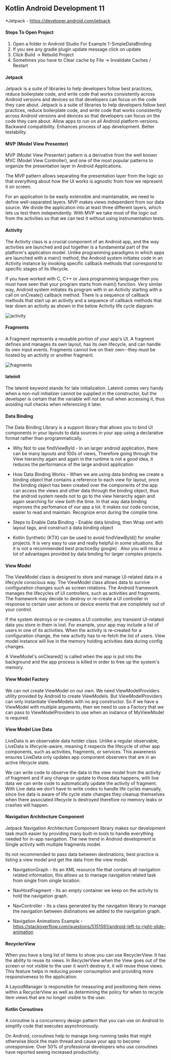 ## Kotlin Android Development 11

*Jetpack - https://developer.android.com/jetpack

#### Steps To Open Project
1. Open a folder in Android Studio For Example 1-SimpleDataBinding
2. If you see any gradle plugin update message click on update
3. Click Build -> Rebuild Project
4. Sometimes you have to Clear cache by File -> Invalidate Caches / Restart

#### Jetpack
Jetpack is a suite of libraries to help developers follow best practices, reduce boilerplate code, and write code that works consistently across Android versions and devices so that developers can focus on the code they care about. Jetpack is a suite of libraries to help developers follow best practices, reduce boilerplate code, and write code that works consistently across Android versions and devices so that developers can focus on the code they care about. Allow apps to run on all Android platform versions. Backward compatibility. Enhances process of app development. Better testability.

#### MVP (Model View Presenter)
MVP (Model View Presenter) pattern is a derivative from the well known MVC (Model View Controller), and one of the most popular patterns to organize the presentation layer in Android Applications.

The MVP pattern allows separating the presentation layer from the logic so that everything about how the UI works is agnostic from how we represent it on screen. 

For an application to be easily extensible and maintainable, we need to define well-separated layers. MVP makes views independent from our data source. We divide the application into at least three different layers, which lets us test them independently. With MVP we take most of the logic out from the activities so that we can test it without using instrumentation tests.

#### Activity
The Activity class is a crucial component of an Android app, and the way activities are launched and put together is a fundamental part of the platform's application model. Unlike programming paradigms in which apps are launched with a main() method, the Android system initiates code in an Activity instance by invoking specific callback methods that correspond to specific stages of its lifecycle.

If you have worked with C, C++ or Java programming language then you must have seen that your program starts from main() function. Very similar way, Android system initiates its program with in an Activity starting with a call on onCreate() callback method. There is a sequence of callback methods that start up an activity and a sequence of callback methods that tear down an activity as shown in the below Activity life cycle diagram:

![activity](https://www.tutorialspoint.com/android/images/activity.jpg)

#### Fragments
A Fragment represents a reusable portion of your app's UI. A fragment defines and manages its own layout, has its own lifecycle, and can handle its own input events. Fragments cannot live on their own--they must be hosted by an activity or another fragment. 

![fragments](https://developer.android.com/images/guide/fragments/fragment-screen-sizes.png)

#### lateinit
The lateinit keyword stands for late initialization. Lateinit comes very handy when a non-null initializer cannot be supplied in the constructor, but the developer is certain that the variable will not be null when accessing it, thus avoiding null checks when referencing it later.

#### Data Binding
The Data Binding Library is a support library that allows you to bind UI components in your layouts to data sources in your app using a declarative format rather than programmatically.

* Why Not to use findViewById - In an larger android application, there can be many layouts and 100s of views, Therefore going through the View hierarchy again and again in the runtime is not a good idea, it reduces the performance of the large android application 

* How Data Binding Works - When we are using data binding we create a binding object that contains a reference to each view for layout, once the binding object has been created over the components of the app can access the views and other data through the binding object, thus the android system needs not to go to the view hierarchy again and again searching for view both the time. In that way data binding improves the perfomance of our app a lot. It makes our code concise, easier to read and maintain. Recognize error during the complie time.

* Steps to Enable Data Binding - Enable data binding, then Wrap xml with layout tags, and construct a data binding object

* Kotlin Synthetic (KTX) can be used to avoid findViewById()  for smaller projects. It is very easy to use and really helpful in some situations. But it is not a recommended best practice(by google) . Also you will miss a lot of advantages provided by data binding for larger complex projects.

#### View Model
The ViewModel class is designed to store and manage UI-related data in a lifecycle conscious way. The ViewModel class allows data to survive configuration changes such as screen rotations. The Android framework manages the lifecycles of UI controllers, such as activities and fragments. The framework may decide to destroy or re-create a UI controller in response to certain user actions or device events that are completely out of your control.

If the system destroys or re-creates a UI controller, any transient UI-related data you store in them is lost. For example, your app may include a list of users in one of its activities. When the activity is re-created for a configuration change, the new activity has to re-fetch the list of users. View model instance will live in the memory holding activities data during config changes.

A ViewModel's onCleared() is called when the app is put into the background and the app process is killed in order to free up the system's memory.

#### View Model Factory
We can not create ViewModel on our own. We need ViewModelProviders utility provided by Android to create ViewModels. But ViewModelProviders can only instantiate ViewModels with no arg constructor. So if we have a ViewModel with multiple arguments, then we need to use a Factory that we can pass to ViewModelProviders to use when an instance of MyViewModel is required.


#### View Model Live Data
LiveData is an observable data holder class. Unlike a regular observable, LiveData is lifecycle-aware, meaning it respects the lifecycle of other app components, such as activities, fragments, or services. This awareness ensures LiveData only updates app component observers that are in an active lifecycle state.

We can write code to observe the data in the view model from the activity of fragment and if any change or update to those data happens, with live data we can write code to automatically update the activity of fragment. With Live data we don't have to write codes to handle life cycles manually, since live data is aware of life cycle state changes they cleanup themselves when there associated lifecycle is destroyed therefore no memory leaks or crashes will happen.

#### Navigation Architecture Component
Jetpack Navigation Architecture Component library makes our development task much easier by providing many built-in tools to handle everything needed for in-app navigation. The new trend in Android development is Single activity with multiple fragments model.

Its not recommended to pass data between destinations, best practice is listing a view model and get the data from the view model.

* NavigationGraph - Its an XML resource file that contains all navigation related information, this allows us to manage navigation related task from single from single location.

* NavHostFragment - Its an empty container we keep on the activity to hold the navigation graph.

* NavController - Its a class generated by the navigation library to manage the navigation between distinations we added to the navigation graph.

* Navigation Animations Example - https://stackoverflow.com/questions/5151591/android-left-to-right-slide-animation

#### RecyclerView

When you have a long list of items to show you can use RecyclerView. It has the ability to reuse its views. In RecyclerView when the View goes out of the screen or not visible to the user it won’t destroy it, it will reuse these views. This feature helps in reducing power consumption and providing more responsiveness to the application. 

A LayoutManager is responsible for measuring and positioning item views within a RecyclerView as well as determining the policy for when to recycle item views that are no longer visible to the user.

#### Kotlin Coroutines

A coroutine is a concurrency design pattern that you can use on Android to simplify code that executes asynchronously.

On Android, coroutines help to manage long-running tasks that might otherwise block the main thread and cause your app to become unresponsive. Over 50% of professional developers who use coroutines have reported seeing increased productivity.
